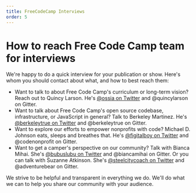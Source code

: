 ```yaml
---
title: FreeCodeCamp Interviews
order: 5
---
```

# How to reach Free Code Camp team for interviews

We're happy to do a quick interview for your publication or show. Here's whom you should contact about what, and how to best reach them:

- Want to talk to about Free Code Camp's curriculum or long-term vision? Reach out to Quincy Larson. He's [@ossia on Twitter](https://twitter.com/ossia) and @quincylarson on Gitter.
- Want to talk about Free Code Camp's open source codebase, infrastructure, or JavaScript in general? Talk to Berkeley Martinez. He's [@berkeleytrue on Twitter](https://twitter.com/berkeleytrue) and @berkeleytrue on Gitter.
- Want to explore our efforts to empower nonprofits with code? Michael D. Johnson eats, sleeps and breathes that. He's [@figitalboy on Twitter](https://twitter.com/figitalboy) and @codenonprofit on Gitter.
- Want to get a camper's perspective on our community? Talk with Bianca Mihai. She's [@bubuslubu on Twitter](https://twitter.com/bubuslubu) and @biancamihai on Gitter. Or you can talk with Suzanne Atkinson. She's [@steelcitycoach on Twitter](https://twitter.com/SteelCityCoach) and @adventurebear on Gitter.

We strive to be helpful and transparent in everything we do. We'll do what we can to help you share our community with your audience.

